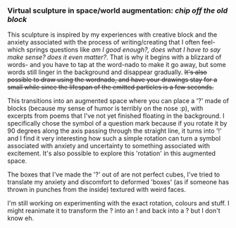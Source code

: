 ### Virtual sculpture in space/world augmentation: _chip off the old block_

This sculpture is inspired by my experiences with creative block and the anxiety associated with the process of writing/creating that I often feel- 
which springs questions like _am I good enough?, does what I have to say make sense? does it even matter?_. 
That is why it begins with a blizzard of words- and you have to tap at the word-nado to make it go away, 
but some words still linger in the background and disappear gradually. 
~~It's also possible to draw using the wordnado, and have your drawings stay for a small while since the lifespan of the emitted particles is a few seconds.~~

This transitions into an augmented space where you can place a '?' made of blocks (because my sense of humor is terribly on the nose :p), with excerpts from
poems that I've not yet finished floating in the background. 
I specifically chose the symbol of a question mark because if you rotate it by 90 degrees along the axis passing through the straight line, it turns into '!'
and I find it very interesting how such a simple rotation can turn a symbol associated with anxiety and uncertainty to something associated with excitement.
It's also possible to explore this 'rotation' in this augmented space. 

The boxes that I've made the '?' out of are not perfect cubes, I've tried to translate my anxiety and discomfort 
to deformed 'boxes' (as if someone has thrown in punches from the inside) textured with weird faces. 


I'm still working on experimenting with the exact rotation, colours and stuff. I might reanimate it to transform the ? into an ! and back into a ? but I don't know eh.
